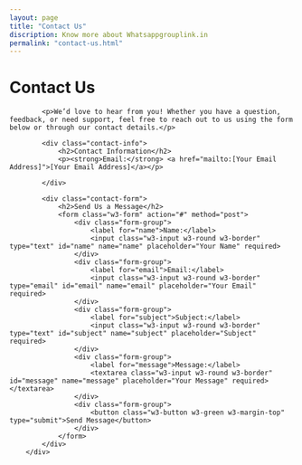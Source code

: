 ```yaml
---
layout: page
title: "Contact Us"
discription: Know more about Whatsappgrouplink.in
permalink: "contact-us.html"
---
```


 <h1>Contact Us</h1>
          <div class="w3-row">
            
            <p>We’d love to hear from you! Whether you have a question, feedback, or need support, feel free to reach out to us using the form below or through our contact details.</p>
    
            <div class="contact-info">
                <h2>Contact Information</h2>
                <p><strong>Email:</strong> <a href="mailto:[Your Email Address]">[Your Email Address]</a></p>
              
            </div>
    
            <div class="contact-form">
                <h2>Send Us a Message</h2>
                <form class="w3-form" action="#" method="post">
                    <div class="form-group">
                        <label for="name">Name:</label>
                        <input class="w3-input w3-round w3-border" type="text" id="name" name="name" placeholder="Your Name" required>
                    </div>
                    <div class="form-group">
                        <label for="email">Email:</label>
                        <input class="w3-input w3-round w3-border" type="email" id="email" name="email" placeholder="Your Email" required>
                    </div>
                    <div class="form-group">
                        <label for="subject">Subject:</label>
                        <input class="w3-input w3-round w3-border" type="text" id="subject" name="subject" placeholder="Subject" required>
                    </div>
                    <div class="form-group">
                        <label for="message">Message:</label>
                        <textarea class="w3-input w3-round w3-border" id="message" name="message" placeholder="Your Message" required></textarea>
                    </div>
                    <div class="form-group">
                        <button class="w3-button w3-green w3-margin-top" type="submit">Send Message</button>
                    </div>
                </form>
            </div>
        </div>